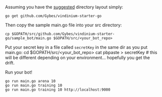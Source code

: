 Assuming you have the [suggested](http://golang.org/doc/code.html) directory layout simply:

    go get github.com/Gybes/vindinium-starter-go

Then copy the sample main.go file into your src directory:

    cp $GOPATH/src/github.com/Gybes/vindinium-starter-go/sample_bot/main.go $GOPATH/src/<your_bot_repo>

Put your secret key in a file called `secretKey` in the same dir as you put main.go:
    cd $GOPATH/src/<your_bot_repo>
    cat pbpaste > secretKey        # this will be different depending on your environment... hopefully you get the drift.

Run your bot!

    go run main.go arena 10
    go run main.go training 10
    go run main.go training 10 http://localhost:9000
